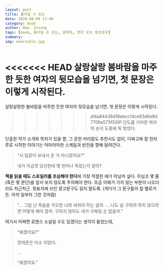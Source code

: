 ```yaml
---
layout: post
title: 돌이킬 수 있는
date: 2020-06-09 17:49
category: book
author: Han, Insung
tags: [book, 돌이킬 수 있는, 문목하, 엣지 오브 투모로우]
summary: 
img: eversible.jpg
---
```


<<<<<<< HEAD
살랑살랑 봄바람을 마주한 듯한 여자의 뒷모습을 넘기면, 첫 문장은 이렇게 시작된다.
=======
살랑살랑한 봄바람을 마주한 듯한 여자의 뒷모습을 넘기면, 첫 문장은 이렇게 시작된다.
>>>>>>> af4a84436d18ebcc14ce93d6e8d7709a573f5391
>단도를 거머쥔 여자의 손이 도중에 뚝 멎었다.

단촐한 작가 소개와 목차가 있을 뿐, 그 흔한 머리말도 추천사도 없이, 다짜고짜 칼 한자루로 시작한 이야기는 어마어마한 스케일과 반전을 향해 달려간다.

>"서 팀장이 보내서 온 거 아니었어요?"

>내가 지금껏 당신한테 몇 번이나 죽었는지 알아?

**책을 읽을 때도 스포일러를 조심해야 한다**에 가장 적절한 예가 아닐까 싶다. 무심코 몇 줄(혹은 몇 문단)을 앞서 보지 않도록 주의해야 한다. 조금 이해가 가지 않는 부분이 나오더라도 차근차근.
뒷표지에 쓰인 광고문구도 읽지 말도록. (게다가 그 문구들이 참 별로거든. 마치 일부러 그런 것처럼)

>"... 그럼 난 죽음을 각오한 너와 싸워야 하는 걸까. ... 나도 널 구하려 하지 않으려면 어떻게 해야 할까. 구하지 않아도 네가 구해질 순 없을까."

여기서 어쩌면 로맨스 소설일 수도 있겠다는 생각이 들었는데,

>"왜겠어요?"

>정여준은 미소 지었다.

>...

>"왜겠어요."
